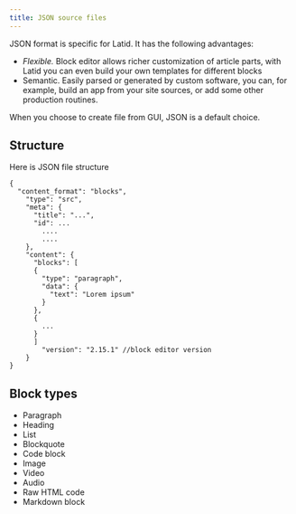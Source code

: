 ```yaml
---
title: JSON source files
---
```

JSON format is specific for Latid. It has the following advantages:

- *Flexible.* Block editor allows richer customization of article parts, with Latid you can even build your own templates for different blocks
- Semantic. Easily parsed or generated by custom software, you can, for example, build an app from your site sources, or add some other production routines.

When you choose to create file from GUI, JSON is a default choice.

## Structure

Here is JSON file structure

    {
      "content_format": "blocks",
        "type": "src",
        "meta": {
          "title": "...",
          "id": ... 
            ....
            ....
        },
        "content": {
          "blocks": [
          {
            "type": "paragraph",
            "data": {
              "text": "Lorem ipsum"
            }
          },
          {
            ...
          }
          ]
            "version": "2.15.1" //block editor version
        }
    }
    
## Block types

- Paragraph
- Heading
- List
- Blockquote
- Code block
- Image
- Video
- Audio
- Raw HTML code
- Markdown block

  
